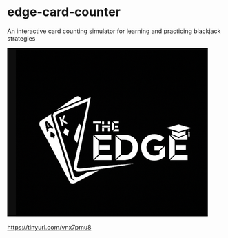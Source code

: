 # edge-card-counter
An interactive card counting simulator for learning and practicing blackjack strategies

![dev-starter Chat Demo](https://github.com/LMLK-seal/edge-card-counter/blob/main/logo.png)

https://tinyurl.com/vnx7pmu8
